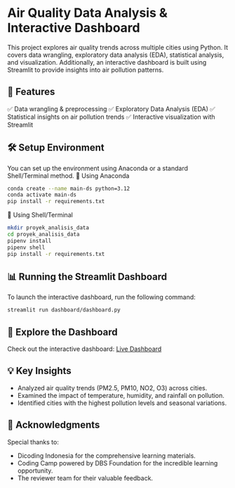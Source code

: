 # Air Quality Data Analysis & Interactive Dashboard
This project explores air quality trends across multiple cities using Python. It covers data wrangling, exploratory data analysis (EDA), statistical analysis, and visualization. Additionally, an interactive dashboard is built using Streamlit to provide insights into air pollution patterns.

## 🚀 Features
✅ Data wrangling & preprocessing
✅ Exploratory Data Analysis (EDA)
✅ Statistical insights on air pollution trends
✅ Interactive visualization with Streamlit

## 🛠️ Setup Environment
You can set up the environment using Anaconda or a standard Shell/Terminal method.
🔹 Using Anaconda
```sh
conda create --name main-ds python=3.12
conda activate main-ds
pip install -r requirements.txt
```
🔹 Using Shell/Terminal
```sh
mkdir proyek_analisis_data
cd proyek_analisis_data
pipenv install
pipenv shell
pip install -r requirements.txt
```

## 📊 Running the Streamlit Dashboard
To launch the interactive dashboard, run the following command:
```sh
streamlit run dashboard/dashboard.py
```

## 🌟 Explore the Dashboard
Check out the interactive dashboard: [Live Dashboard](https://airquality-dicoding-felixrafael.streamlit.app/)

## 💡 Key Insights
- Analyzed air quality trends (PM2.5, PM10, NO2, O3) across cities.
- Examined the impact of temperature, humidity, and rainfall on pollution.
- Identified cities with the highest pollution levels and seasonal variations.

## 🙌 Acknowledgments
Special thanks to:
- Dicoding Indonesia for the comprehensive learning materials.
- Coding Camp powered by DBS Foundation for the incredible learning opportunity.
- The reviewer team for their valuable feedback.


